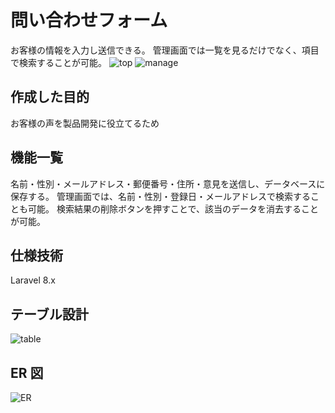 # 問い合わせフォーム

お客様の情報を入力し送信できる。
管理画面では一覧を見るだけでなく、項目で検索することが可能。
![top](https://github.com/Keigo-Ohashi/advance-test/assets/143822636/a849368f-6637-4752-a7a0-1e0bfd29440e)
![manage](https://github.com/Keigo-Ohashi/advance-test/assets/143822636/1998a915-1d00-4000-a710-cc10cd12bdb9)

## 作成した目的

お客様の声を製品開発に役立てるため

## 機能一覧

名前・性別・メールアドレス・郵便番号・住所・意見を送信し、データベースに保存する。
管理画面では、名前・性別・登録日・メールアドレスで検索することも可能。
検索結果の削除ボタンを押すことで、該当のデータを消去することが可能。

## 仕様技術

Laravel 8.x

## テーブル設計

![table](https://github.com/Keigo-Ohashi/advance-test/assets/143822636/ae3ae3d6-0d54-4e8c-898a-b7906f39ec67)

## ER 図

![ER](https://github.com/Keigo-Ohashi/advance-test/assets/143822636/4d08ae1a-d80c-484e-b7eb-f1c468b4c93a)
